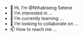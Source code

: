 - 👋 Hi, I’m @Nthabiseng Setene
- 👀 I’m interested in ...
- 🌱 I’m currently learning ...
- 💞️ I’m looking to collaborate on ...
- 📫 How to reach me ...

<!---
Nthabist/Nthabist is a ✨ special ✨ repository because its `README.md` (this file) appears on your GitHub profile.
You can click the Preview link to take a look at your changes.
--->

